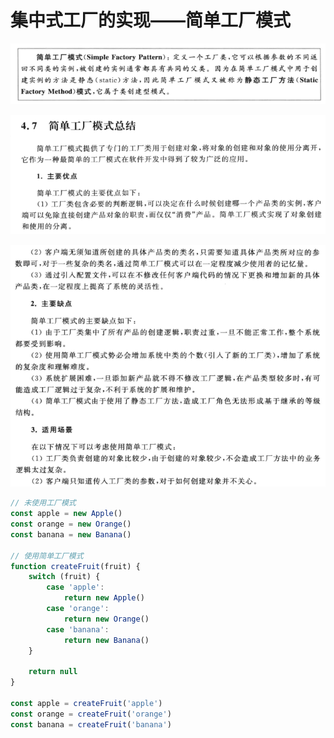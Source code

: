 # 集中式工厂的实现——简单工厂模式

![](imgs/4-1.png)

![](imgs/4-2.png)

![](imgs/4-3.png)

```js
// 未使用工厂模式
const apple = new Apple()
const orange = new Orange()
const banana = new Banana()

// 使用简单工厂模式
function createFruit(fruit) {
    switch (fruit) {
        case 'apple':
            return new Apple()
        case 'orange':
            return new Orange()
        case 'banana':
            return new Banana()
    }

    return null
}

const apple = createFruit('apple')
const orange = createFruit('orange')
const banana = createFruit('banana')
```